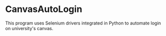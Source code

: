 # CanvasAutoLogin
This program uses Selenium drivers integrated in Python to automate login on university's canvas.
